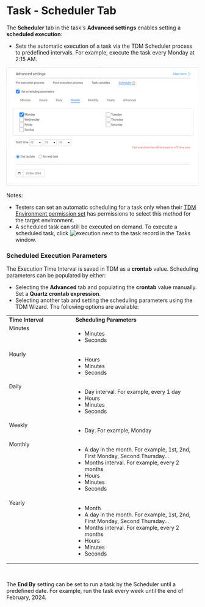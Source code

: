 # Task - Scheduler Tab 

The **Scheduler** tab in the task's **Advanced settings** enables setting a **scheduled execution**: 

- Sets the automatic execution of a task via the TDM Scheduler process to predefined intervals. For example, execute the task every Monday at 2:15 AM.

![execution timing example1](images/task_scheduling_parameters_example1.png)

Notes:

- Testers can set an automatic scheduling for a task only when their [TDM Environment permission set](10_environment_roles_tab.md) has permissions to select this method for the target environment. 
- A scheduled task can still be executed on demand. To execute a scheduled task, click ![execution](images/execute_task_icon.png) next to the task record in the Tasks window.

### Scheduled Execution Parameters

The Execution Time Interval is saved in TDM as a **crontab** value. Scheduling parameters can be populated by either:
 - Selecting the **Advanced** tab and populating the **crontab** value manually. Set a **Quartz crontab expression**. 
 - Selecting another tab and setting the scheduling parameters using the TDM Wizard. The following options are available:

 <table width="900pxl">
<tbody>
<tr>
<td valign="top" width="300pxl"><strong>Time Interval</strong></td>
<td valign="top" width="600pxl"><strong>Scheduling Parameters</strong></td>
</tr>
<tr>
<td valign="top" width="300pxl">Minutes</td>
<td valign="top" width="600pxl">
<ul>
<li>Minutes</li>
<li>Seconds</li>
</ul>
</td>
</tr>
<tr>
<td valign="top" width="300pxl">Hourly</td>
<td valign="top" width="600pxl">
<ul>
<li>Hours</li>
<li>Minutes</li>
<li>Seconds</li>
</ul>
</td>
</tr>
<tr>
<td valign="top" width="300pxl">Daily</td>
<td valign="top" width="600pxl">
<ul>
<li>Day interval. For example, every 1 day</li>
<li>Hours</li>
<li>Minutes</li>
<li>Seconds</li>
</ul>
</td>
</tr>
<tr>
<td valign="top" width="300pxl">Weekly</td>
<td valign="top" width="600pxl">
<ul>
<li>Day. For example, Monday</li>
</ul>
</td>
</tr>
<tr>
<td valign="top" width="300pxl">Monthly</td>
<td valign="top" width="600pxl">
<ul>
<li>A day in the month. For example, 1st, 2nd, First Monday, Second Thursday...</li>
<li>Months interval. For example, every 2 months</li>
<li>Hours</li>
<li>Minutes</li>
<li>Seconds</li>
</ul>
</td>
</tr>
<tr>
<td valign="top" width="300pxl">Yearly</td>
<td valign="top" width="600pxl">
<ul>
<li>Month</li>
<li>A day in the month. For example, 1st, 2nd, First Monday, Second Thursday...</li>
<li>Months interval. For example, every 2 months</li>
<li>Hours</li>
<li>Minutes</li>
<li>Seconds</li>
</ul>
</td>
</tr>
</tbody>
</table>
​    

The **End By** setting can be set to run a task by the Scheduler until a predefined date. For example, run the task every week until the end of February, 2024.

  

  



